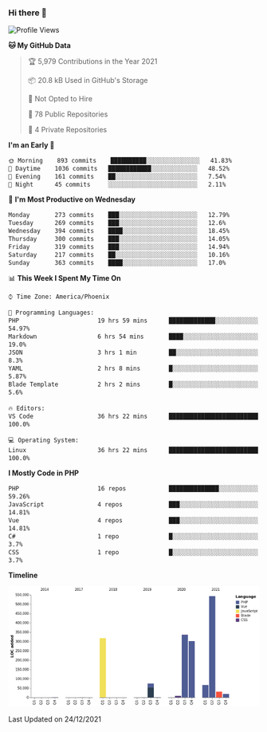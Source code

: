 ### Hi there 👋

<!--START_SECTION:waka-->
![Profile Views](http://img.shields.io/badge/Profile%20Views-0-blue)

**🐱 My GitHub Data** 

> 🏆 5,979 Contributions in the Year 2021
 > 
> 📦 20.8 kB Used in GitHub's Storage 
 > 
> 🚫 Not Opted to Hire
 > 
> 📜 78 Public Repositories 
 > 
> 🔑 4 Private Repositories  
 > 
**I'm an Early 🐤** 

```text
🌞 Morning    893 commits    ██████████░░░░░░░░░░░░░░░   41.83% 
🌆 Daytime    1036 commits   ████████████░░░░░░░░░░░░░   48.52% 
🌃 Evening    161 commits    ██░░░░░░░░░░░░░░░░░░░░░░░   7.54% 
🌙 Night      45 commits     ░░░░░░░░░░░░░░░░░░░░░░░░░   2.11%

```
📅 **I'm Most Productive on Wednesday** 

```text
Monday       273 commits    ███░░░░░░░░░░░░░░░░░░░░░░   12.79% 
Tuesday      269 commits    ███░░░░░░░░░░░░░░░░░░░░░░   12.6% 
Wednesday    394 commits    ████░░░░░░░░░░░░░░░░░░░░░   18.45% 
Thursday     300 commits    ███░░░░░░░░░░░░░░░░░░░░░░   14.05% 
Friday       319 commits    ███░░░░░░░░░░░░░░░░░░░░░░   14.94% 
Saturday     217 commits    ██░░░░░░░░░░░░░░░░░░░░░░░   10.16% 
Sunday       363 commits    ████░░░░░░░░░░░░░░░░░░░░░   17.0%

```


📊 **This Week I Spent My Time On** 

```text
⌚︎ Time Zone: America/Phoenix

💬 Programming Languages: 
PHP                      19 hrs 59 mins      █████████████░░░░░░░░░░░░   54.97% 
Markdown                 6 hrs 54 mins       ████░░░░░░░░░░░░░░░░░░░░░   19.0% 
JSON                     3 hrs 1 min         ██░░░░░░░░░░░░░░░░░░░░░░░   8.3% 
YAML                     2 hrs 8 mins        █░░░░░░░░░░░░░░░░░░░░░░░░   5.87% 
Blade Template           2 hrs 2 mins        █░░░░░░░░░░░░░░░░░░░░░░░░   5.6%

🔥 Editors: 
VS Code                  36 hrs 22 mins      █████████████████████████   100.0%

💻 Operating System: 
Linux                    36 hrs 22 mins      █████████████████████████   100.0%

```

**I Mostly Code in PHP** 

```text
PHP                      16 repos            ██████████████░░░░░░░░░░░   59.26% 
JavaScript               4 repos             ███░░░░░░░░░░░░░░░░░░░░░░   14.81% 
Vue                      4 repos             ███░░░░░░░░░░░░░░░░░░░░░░   14.81% 
C#                       1 repo              █░░░░░░░░░░░░░░░░░░░░░░░░   3.7% 
CSS                      1 repo              █░░░░░░░░░░░░░░░░░░░░░░░░   3.7%

```


**Timeline**

![Chart not found](https://raw.githubusercontent.com/mikebronner/mikebronner/master/charts/bar_graph.png) 


 Last Updated on 24/12/2021
<!--END_SECTION:waka-->

<!--
**mikebronner/mikebronner** is a ✨ _special_ ✨ repository because its `README.md` (this file) appears on your GitHub profile.

Here are some ideas to get you started:

- 🔭 I’m currently working on ...
- 🌱 I’m currently learning ...
- 👯 I’m looking to collaborate on ...
- 🤔 I’m looking for help with ...
- 💬 Ask me about ...
- 📫 How to reach me: ...
- 😄 Pronouns: ...
- ⚡ Fun fact: ...
-->
